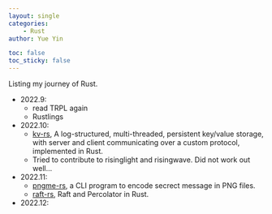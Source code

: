 ```yaml
---
layout: single
categories: 
    - Rust 
author: Yue Yin

toc: false
toc_sticky: false 
---
```


Listing my journey of Rust.

- 2022.9: 
    - read TRPL again
    - Rustlings
- 2022.10: 
    - [kv-rs](https://github.com/yinfredyue/kv-rs), A log-structured, multi-threaded, persistent key/value storage, with server and client communicating over a custom protocol, implemented in Rust.
    - Tried to contribute to risinglight and risingwave. Did not work out well...
- 2022.11: 
    - [pngme-rs](https://github.com/yinfredyue/pngme-rs), a CLI program to encode secrect message in PNG files.
    - [raft-rs](https://github.com/yinfredyue/raft-rs), Raft and Percolator in Rust.
- 2022.12:


